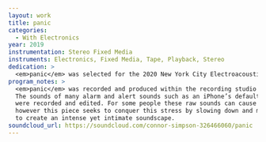 ```yaml
---
layout: work
title: panic
categories:
  - With Electronics
year: 2019
instrumentation: Stereo Fixed Media
instruments: Electronics, Fixed Media, Tape, Playback, Stereo
dedication: >
  <em>panic</em> was selected for the 2020 New York City Electroacoustic Music Festival.
program_notes: >
  <em>panic</em> was recorded and produced within the recording studio of Penn State University.
  The sounds of many alarm and alert sounds such as an iPhone’s default ringtone and text tone
  were recorded and edited. For some people these raw sounds can cause anxiety or distress,
  however this piece seeks to conquer this stress by slowing down and manipulating these sounds
  to create an intense yet intimate soundscape.
soundcloud_url: https://soundcloud.com/connor-simpson-326466060/panic
---
```

